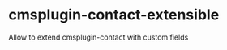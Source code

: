cmsplugin-contact-extensible
============================

Allow to extend cmsplugin-contact with custom fields
